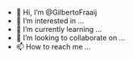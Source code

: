 - 👋 Hi, I’m @GilbertoFraaij
- 👀 I’m interested in ...
- 🌱 I’m currently learning ...
- 💞️ I’m looking to collaborate on ...
- 📫 How to reach me ...

<!---
GilbertoFraaij/GilbertoFraaij is a ✨ special ✨ repository because its `README.md` (this file) appears on your GitHub profile.
You can click the Preview link to take a look at your changes.
--->

